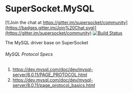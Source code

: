# SuperSocket.MySQL

[![Join the chat at https://gitter.im/supersocket/community](https://badges.gitter.im/Join%20Chat.svg)](https://gitter.im/supersocket/community)
[![Build Status](https://travis-ci.org/supersocket/SuperSocket.MySQL.svg?branch=master)](https://travis-ci.org/supersocket/SuperSocket.MySQL)


The MySQL driver base on SuperSocket

###### MySQL Protocol Specs
1. https://dev.mysql.com/doc/dev/mysql-server/8.0.11/PAGE_PROTOCOL.html
2. https://dev.mysql.com/doc/dev/mysql-server/8.0.11/page_protocol_basics.html